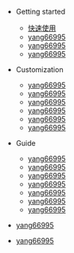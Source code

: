 - Getting started

  - [快速使用](note/Git.md)
  - [yang66995](note/1-copy.md)
  - [yang66995](note/1-copy-2.md)
  - [yang66995](cover.md)

- Customization

  - [yang66995](configuration.md)
  - [yang66995](themes.md)
  - [yang66995](plugins.md)
  - [yang66995](write-a-plugin.md)
  - [yang66995](markdown.md)
  - [yang66995](language-highlight.md)

- Guide

  - [yang66995](deploy.md)
  - [yang66995](helpers.md)
  - [yang66995](vue.md)
  - [yang66995](cdn.md)
  - [yang66995](pwa.md)
  - [yang66995](ssr.md)
  - [yang66995](embed-files.md)

- [yang66995](awesome.md)
- [yang66995](changelog.md)
